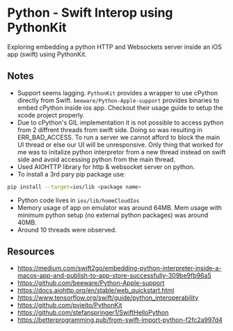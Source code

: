 # Python - Swift Interop using PythonKit

Exploring embedding a python HTTP and Websockets server inside an iOS app (swift) using PythonKit.

## Notes

- Support seems lagging. `PythonKit` provides a wrapper to use cPython directly from Swift. `beeware/Python-Apple-support` provides binaries to embed cPython inside ios app. Checkout their usage guide to setup the xcode project properly.
- Due to cPython's GIL implementation it is not possible to access python from 2 diffrent threads from swift side. Doing so was resulting in ERR_BAD_ACCESS. To run a server we cannot afford to block the main UI thread or else our UI will be unresponsive. Only thing that worked for me was to initalize python interpretor from a new thread instead on swift side and avoid accessing python from the main thread.
- Used AIOHTTP library for http & websocket server on python.
- To install a 3rd pary pip package use:

```bash
pip install --target=ios/lib <package name>
```
- Python code lives in `ios/lib/homeCloudIos`
- Memory usage of app on emulator was around 64MB. Mem usage with minimum python setup (no external python packages) was around 40MB.
- Around 10 threads were observed.

## Resources

- https://medium.com/swift2go/embedding-python-interpreter-inside-a-macos-app-and-publish-to-app-store-successfully-309be9fb96a5
- https://github.com/beeware/Python-Apple-support
- https://docs.aiohttp.org/en/stable/web_quickstart.html
- https://www.tensorflow.org/swift/guide/python_interoperability
- https://github.com/pvieito/PythonKit
- https://github.com/stefanspringer1/SwiftHelloPython
- https://betterprogramming.pub/from-swift-import-python-f2fc2a997d4

